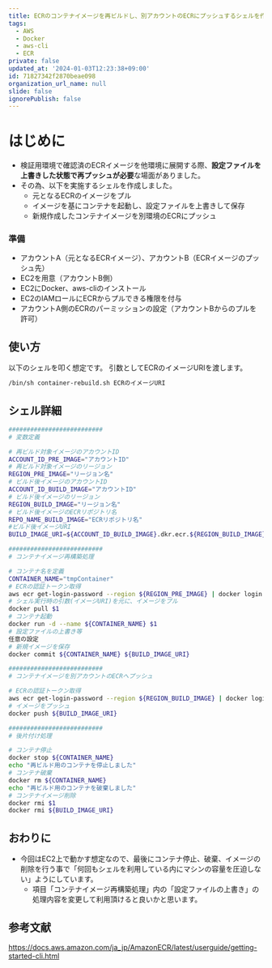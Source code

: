```yaml
---
title: ECRのコンテナイメージを再ビルドし、別アカウントのECRにプッシュするシェルを作成してみた
tags:
  - AWS
  - Docker
  - aws-cli
  - ECR
private: false
updated_at: '2024-01-03T12:23:38+09:00'
id: 71827342f2870beae098
organization_url_name: null
slide: false
ignorePublish: false
---
```

# はじめに

- 検証用環境で確認済のECRイメージを他環境に展開する際、**設定ファイルを上書きした状態で再プッシュが必要**な場面がありました。
- その為、以下を実施するシェルを作成しました。
  - 元となるECRのイメージをプル
  - イメージを基にコンテナを起動し、設定ファイルを上書きして保存
  - 新規作成したコンテナイメージを別環境のECRにプッシュ

### 準備

- アカウントA（元となるECRイメージ）、アカウントB（ECRイメージのプッシュ先）
- EC2を用意（アカウントB側）
- EC2にDocker、aws-cliのインストール
- EC2のIAMロールにECRからプルできる権限を付与
- アカウントA側のECRのパーミッションの設定（アカウントBからのプルを許可）

## 使い方

以下のシェルを叩く想定です。
引数としてECRのイメージURIを渡します。

```bash
/bin/sh container-rebuild.sh ECRのイメージURI
```

## シェル詳細


```container-rebuild.sh
##########################
# 変数定義

# 再ビルド対象イメージのアカウントID
ACCOUNT_ID_PRE_IMAGE="アカウントID"
# 再ビルド対象イメージのリージョン
REGION_PRE_IMAGE="リージョン名"
# ビルド後イメージのアカウントID
ACCOUNT_ID_BUILD_IMAGE="アカウントID"
# ビルド後イメージのリージョン
REGION_BUILD_IMAGE="リージョン名"
# ビルド後イメージのECRリポジトリ名
REPO_NAME_BUILD_IMAGE="ECRリポジトリ名"
#ビルド後イメージURI
BUILD_IMAGE_URI=${ACCOUNT_ID_BUILD_IMAGE}.dkr.ecr.${REGION_BUILD_IMAGE}.amazonaws.com/${REPO_NAME_BUILD_IMAGE}:任意のイメージタグ名

##########################
# コンテナイメージ再構築処理

# コンテナ名を定義
CONTAINER_NAME="tmpContainer"
# ECRの認証トークン取得
aws ecr get-login-password --region ${REGION_PRE_IMAGE} | docker login --username AWS --password-stdin ${ACCOUNT_ID_PRE_IMAGE}.dkr.ecr.${REGION_PRE_IMAGE}.amazonaws.com
# シェル実行時の引数(イメージURI)を元に、イメージをプル
docker pull $1
# コンテナ起動
docker run -d --name ${CONTAINER_NAME} $1
# 設定ファイルの上書き等
任意の設定
# 新規イメージを保存
docker commit ${CONTAINER_NAME} ${BUILD_IMAGE_URI}

##########################
# コンテナイメージを別アカウントのECRへプッシュ

# ECRの認証トークン取得
aws ecr get-login-password --region ${REGION_BUILD_IMAGE} | docker login --username AWS --password-stdin ${ACCOUNT_ID_BUILD_IMAGE}.dkr.ecr.${REGION_BUILD_IMAGE}.amazonaws.com
# イメージをプッシュ
docker push ${BUILD_IMAGE_URI}

##########################
# 後片付け処理

# コンテナ停止
docker stop ${CONTAINER_NAME}
echo "再ビルド用のコンテナを停止しました"
# コンテナ破棄
docker rm ${CONTAINER_NAME}
echo "再ビルド用のコンテナを破棄しました"
# コンテナイメージ削除
docker rmi $1
docker rmi ${BUILD_IMAGE_URI}
```

## おわりに

- 今回はEC2上で動かす想定なので、最後にコンテナ停止、破棄、イメージの削除を行う事で「何回もシェルを利用している内にマシンの容量を圧迫しない」ようにしています。
  - 項目「コンテナイメージ再構築処理」内の「設定ファイルの上書き」の処理内容を変更して利用頂けると良いかと思います。

## 参考文献

https://docs.aws.amazon.com/ja_jp/AmazonECR/latest/userguide/getting-started-cli.html

